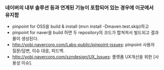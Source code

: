 ### 네이버의 내부 솔루션 등과 연계된 기능이 포함되어 있는 경우에 이곳에서 유지함

* pinpoint for OSS을 build & install (mvn install -Dmaven.test.skip)하고 
* pinpoint for naver을 build 하면 두 repository의 코드가 합쳐져서 빌드되고 결과물이 생성된다. 
* http://yobi.navercorp.com/Labs-public/pinpoint-issues: pinpoint 사용자 질문/답변, 이슈 대응, 피드백.
* http://yobi.navercorp.com/szndesign/UX_Issues: 플랫폼 UX개선을 위한 [사용성 이슈].
